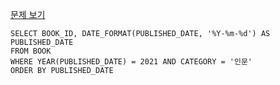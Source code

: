 [문제 보기](https://school.programmers.co.kr/learn/courses/30/lessons/144853)


```
SELECT BOOK_ID, DATE_FORMAT(PUBLISHED_DATE, '%Y-%m-%d') AS PUBLISHED_DATE
FROM BOOK
WHERE YEAR(PUBLISHED_DATE) = 2021 AND CATEGORY = '인문'
ORDER BY PUBLISHED_DATE
```
